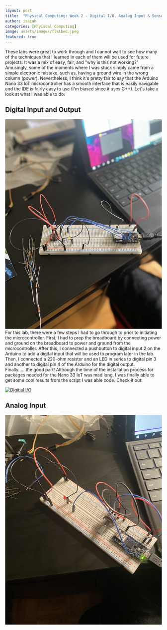 ```yaml
---
layout: post
title:  "Physical Computing: Week 2 - Digital I/O, Analog Input & Sensor Change Detection"
author: isaiah
categories: [Phyiscal Computing]
image: assets/images/flatbed.jpeg
featured: true
---
```


These labs were great to work through and I cannot wait to see how many of the techniques that I learned in each of them will be used for future projects. It was a mix of easy, fair, and "why is this not working?" Amusingly, some of the moments where I was stuck simply came from a simple electronic mistake, such as, having a ground wire in the wrong column (power). Nevertheless, I think it's pretty fair to say that the Arduino Nano 33 IoT microcontroller has a smooth interface that is easily navigable and the IDE is fairly easy to use (I'm biased since it uses C++). Let's take a look at what I was able to do:

## Digital Input and Output

![Digitial I/O](/assets/images/IMG-2214.jpg "Setup #1")
For this lab, there were a few steps I had to go through to prior to initiating the microcontroller. First, I had to prep the breadboard by connecting power and ground on the breadboard to power and ground from the microcontroller. After this, I connected a pushbutton to digital input 2 on the Arduino to add a digital input that will be used to program later in the lab. Then, I connected a 220-ohm resistor and an LED in series to digital pin 3 and another to digital pin 4 of the Arduino for the digital output. Finally......the good part! Although the time of the installation process for packages needed for the Nano 33 IoT was mad long, I was finally able to get some cool results from the script I was able code. Check it out:

[![Digitial I/O](/assets/images/Screenshot(18).png)](https://vimeo.com/611707525 "Video #1")

## Analog Input
![Analog Input](/assets/images/IMG-2216.jpg "Setup #2")
